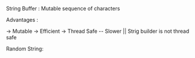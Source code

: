 String Buffer : Mutable sequence of characters

Advantages : 

-> Mutable
-> Efficient 
-> Thread Safe -- Slower || Strig builder is not thread safe


Random String:

